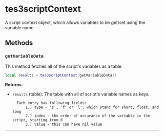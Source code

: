 # tes3scriptContext

A script context object, which allows variables to be get/set using the variable name.

## Methods

### `getVariableData`

This method fetches all of the script's variables as a table.

```lua
local results = tes3scriptContext:getVariableData()
```

**Returns**:

* `results` (table): The table with all of script's variable names as keys. 
        
        Each entry has following fields:
            1.) type - 's', 'f' or 'l', which stand for short, float, and long
            2.) index - the order of occurance of the variable in the script, starting from 0
            3.) value - this can have nil value

***

